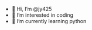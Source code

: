 - 👋 Hi, I’m @jy425
- 👀 I’m interested in coding
- 🌱 I’m currently learning python


<!---
jy425/jy425 is a ✨ special ✨ repository because its `README.md` (this file) appears on your GitHub profile.
You can click the Preview link to take a look at your changes.
--->
